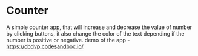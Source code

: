 # Counter
A simple counter app, that will increase and decrease the value of number by clicking buttons, it also change the color of the text depending if the number is positive or negative.
demo of the app - https://cbdvp.codesandbox.io/
